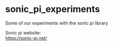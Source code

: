 # sonic_pi_experiments
Some of our experiments with the sonic pi library

Sonic pi website:  
https://sonic-pi.net/